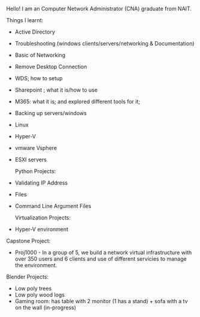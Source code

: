 Hello! I am an Computer Network Administrator (CNA) graduate from NAIT.

Things I learnt:
- Active Directory
- Troubleshooting (windows clients/servers/networking & Documentation)
- Basic of Networking
- Remove Desktop Connection
- WDS; how to setup
- Sharepoint ; what it is/how to use
- M365: what it is; and explored different tools for it; 
- Backing up servers/windows
- Linux
- Hyper-V
- vmware Vsphere
- ESXI servers

  Python Projects:
- Validating IP Address
- Files
- Command Line Argument Files


  
  Virtualization Projects:
- Hyper-V environment

 Capstone Project:
- Proj1000 - In a group of 5, we build a network virtual infrastructure with over 350 users and 6 clients and use of different servicies to manage the environment. 

Blender Projects:
- Low poly trees
- Low poly wood logs
- Gaming room: has table with 2 monitor (1 has a stand) + sofa with a tv on the wall (in-progress)
